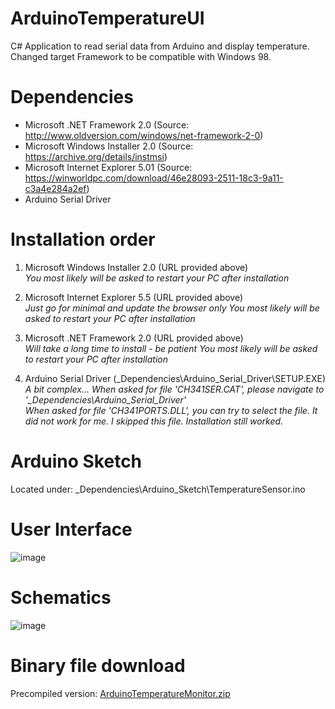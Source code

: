 # ArduinoTemperatureUI
C# Application to read serial data from Arduino and display temperature.
Changed target Framework to be compatible with Windows 98.

# Dependencies
- Microsoft .NET Framework 2.0 (Source: http://www.oldversion.com/windows/net-framework-2-0)
- Microsoft Windows Installer 2.0 (Source: https://archive.org/details/instmsi)
- Microsoft Internet Explorer 5.01 (Source: https://winworldpc.com/download/46e28093-2511-18c3-9a11-c3a4e284a2ef)
- Arduino Serial Driver

# Installation order
1) Microsoft Windows Installer 2.0 (URL provided above)<br />
   *You most likely will be asked to restart your PC after installation*
   
2) Microsoft Internet Explorer 5.5 (URL provided above)<br />
   *Just go for minimal and update the browser only*
   *You most likely will be asked to restart your PC after installation*

3) Microsoft .NET Framework 2.0 (URL provided above)<br />
   *Will take a long time to install - be patient*
   *You most likely will be asked to restart your PC after installation*

4) Arduino Serial Driver (\_Dependencies\Arduino_Serial_Driver\SETUP.EXE)<br />
   *A bit complex... When asked for file 'CH341SER.CAT', please navigate to '_Dependencies\Arduino_Serial_Driver'*<br />
   *When asked for file 'CH341PORTS.DLL', you can try to select the file. It did not work for me. I skipped this file. Installation still worked.*
   
# Arduino Sketch
Located under: \_Dependencies\Arduino_Sketch\TemperatureSensor.ino

# User Interface
![image](https://user-images.githubusercontent.com/88672050/198045940-de316272-5304-4358-8db8-abc555d37f1f.png)

# Schematics
![image](https://user-images.githubusercontent.com/88672050/198504841-77c3ede9-06e9-40fc-970f-b8570642e08c.png)

# Binary file download
Precompiled version: [ArduinoTemperatureMonitor.zip](https://github.com/BitsUndBolts/ArduinoTemperatureUI/files/9893765/ArduinoTemperatureMonitor.zip)
